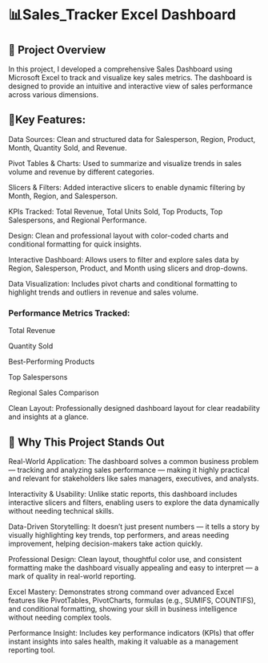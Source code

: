 # 📊Sales_Tracker Excel Dashboard

## 🚀 Project Overview
In this project, I developed a comprehensive Sales Dashboard using Microsoft Excel to track and visualize key sales metrics. The dashboard is designed to provide an intuitive and interactive view of sales performance across various dimensions.


## 📌Key Features:

Data Sources: Clean and structured data for Salesperson, Region, Product, Month, Quantity Sold, and Revenue.

Pivot Tables & Charts: Used to summarize and visualize trends in sales volume and revenue by different categories.

Slicers & Filters: Added interactive slicers to enable dynamic filtering by Month, Region, and Salesperson.

KPIs Tracked: Total Revenue, Total Units Sold, Top Products, Top Salespersons, and Regional Performance.

Design: Clean and professional layout with color-coded charts and conditional formatting for quick insights.


Interactive Dashboard: Allows users to filter and explore sales data by Region, Salesperson, Product, and Month using slicers and drop-downs.

Data Visualization: Includes pivot charts and conditional formatting to highlight trends and outliers in revenue and sales volume.

### Performance Metrics Tracked:

Total Revenue

Quantity Sold

Best-Performing Products

Top Salespersons

Regional Sales Comparison

Clean Layout: Professionally designed dashboard layout for clear readability and insights at a glance.


## 🌟 Why This Project Stands Out
Real-World Application:
The dashboard solves a common business problem — tracking and analyzing sales performance — making it highly practical and relevant for stakeholders like sales managers, executives, and analysts.

Interactivity & Usability:
Unlike static reports, this dashboard includes interactive slicers and filters, enabling users to explore the data dynamically without needing technical skills.

Data-Driven Storytelling:
It doesn’t just present numbers — it tells a story by visually highlighting key trends, top performers, and areas needing improvement, helping decision-makers take action quickly.

Professional Design:
Clean layout, thoughtful color use, and consistent formatting make the dashboard visually appealing and easy to interpret — a mark of quality in real-world reporting.

Excel Mastery:
Demonstrates strong command over advanced Excel features like PivotTables, PivotCharts, formulas (e.g., SUMIFS, COUNTIFS), and conditional formatting, showing your skill in business intelligence without needing complex tools.

Performance Insight:
Includes key performance indicators (KPIs) that offer instant insights into sales health, making it valuable as a management reporting tool.
